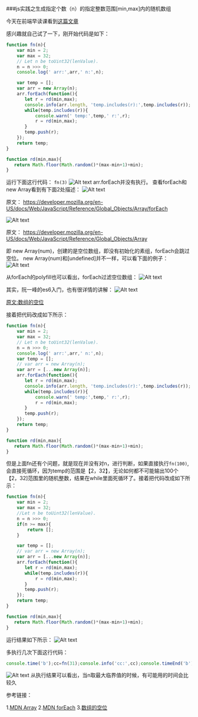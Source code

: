 ###js实践之生成指定个数（n）的指定整数范围[min,max]内的随机数组

今天在前端早读课看到[这篇文章](http://mp.weixin.qq.com/s?__biz=MjM5MTA1MjAxMQ==&mid=2651226104&idx=1&sn=295ca768d34ff64fe84051cd3f4f8621&chksm=bd49a67c8a3e2f6aeba91b3dc06f61136b678d305710f6076d034d18365a125064ab4bff7d40&mpshare=1&scene=23&srcid=03073Ff6ATYDayP7TXIE3fcU#rd])

感兴趣就自己试了一下，刚开始代码是如下：
```javascript
function fn(n){
    var min = 2;
    var max = 32;
    // Let n be toUint32(lenValue).
    n = n >>> 0;
    console.log(' arr:',arr,' n:',n);

    var temp = [];
    var arr = new Array(n);
    arr.forEach(function(){
       let r = rd(min,max);
       console.info(arr.length, 'temp.includes(r):',temp.includes(r));
       while(temp.includes(r)){
           console.warn(' temp:',temp,' r:',r);
           r = rd(min,max);
       }
       temp.push(r);
    });
    return temp;
}

function rd(min,max){
   return Math.floor(Math.random()*(max-min+1)+min);
}
```
运行下面这行代码：
`fn(3)`
![Alt text](./1488878113084.png)
arr.forEach并没有执行。
查看forEach和new Array看到有下面2处描述：
![Alt text](./1488878259982.png)

原文：
https://developer.mozilla.org/en-US/docs/Web/JavaScript/Reference/Global_Objects/Array/forEach



![Alt text](./1488878346130.png)


原文：
https://developer.mozilla.org/en-US/docs/Web/JavaScript/Reference/Global_Objects/Array


即 new Array(num)，创建的是空位数组，即没有初始化的素组，forEach会跳过空位。 new Array(num)和[undefined]并不一样，可以看下面的例子：
![Alt text](./1488880666215.png)


从forEach的polyfill也可以看出，forEach过滤空位数组：
![Alt text](./1488884993499.png)




其实，阮一峰的es6入门，也有很详情的讲解：
![Alt text](./1488885046256.png)

[原文:数组的空位](http://es6.ruanyifeng.com/#docs/array#数组的空位) 

接着把代码改成如下所示：
``` javascript
function fn(n){
    var min = 2;
    var max = 32;
    // Let n be toUint32(lenValue).
    n = n >>> 0;
    console.log(' arr:',arr,' n:',n);
    var temp = [];
    // var arr = new Array(n);
    var arr = [...new Array(n)];
    arr.forEach(function(){
       let r = rd(min,max);
       console.info(arr.length, 'temp.includes(r):',temp.includes(r));
       while(temp.includes(r)){
           console.warn(' temp:',temp,' r:',r);
           r = rd(min,max);
       }
       temp.push(r);
    });
    return temp;
}

function rd(min,max){
   return Math.floor(Math.random()*(max-min+1)+min);
}
```
但是上面fn还有个问题，就是现在并没有对n，进行判断，如果直接执行`fn(100)`,会直接死循环，因为temp的范围是【2，32】，无论如何都不可能输出100个【2，32]范围里的随机整数，结果在while里面死循环了。接着把代码改成如下所示：
```javascript
function fn(n){
    var min = 2;
    var max = 32;
    //Let n be toUint32(lenValue).
    n = n >>> 0;
    if(n >= max){
        return [];
    }

    var temp = [];
    // var arr = new Array(n);
    var arr = [...new Array(n)];
    arr.forEach(function(){
       let r = rd(min,max);
       while(temp.includes(r)){
           r = rd(min,max);
       }
       temp.push(r);
    });
    return temp;
}

function rd(min,max){
   return Math.floor(Math.random()*(max-min+1)+min);
}
```
运行结果如下所示：
![Alt text](./1488887562311.png)

多执行几次下面这行代码：
```javascript
console.time('b');cc=fn(31);console.info('cc:',cc);console.timeEnd('b')
```

![Alt text](./1488888090676.png)
从执行结果可以看出，当n取最大临界值的时候，有可能用的时间会比较久



参考链接：

1.[MDN Array][1] 
2.[MDN forEach][2] 
3.[数组的空位][3] 

[1]:https://developer.mozilla.org/en-US/docs/Web/JavaScript/Reference/Global_Objects/Array        "MDN Array"
[2]:https://developer.mozilla.org/en-US/docs/Web/JavaScript/Reference/Global_Objects/Array/forEach  "MDN forEach"
[3]:http://es6.ruanyifeng.com/#docs/array#数组的空位    "数组的空位"